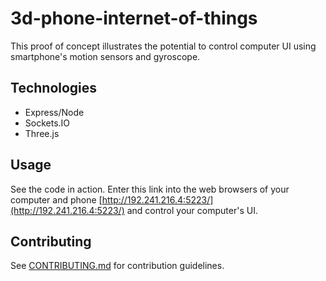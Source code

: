 # 3d-phone-internet-of-things

This proof of concept illustrates the potential to control computer UI using smartphone's motion sensors and gyroscope.

## Technologies
* Express/Node
* Sockets.IO
* Three.js

## Usage

See the code in action. Enter this link into the web browsers of your computer and phone [http://192.241.216.4:5223/](http://192.241.216.4:5223/) and control your computer's UI.

## Contributing

See [CONTRIBUTING.md](CONTRIBUTING.md) for contribution guidelines.
